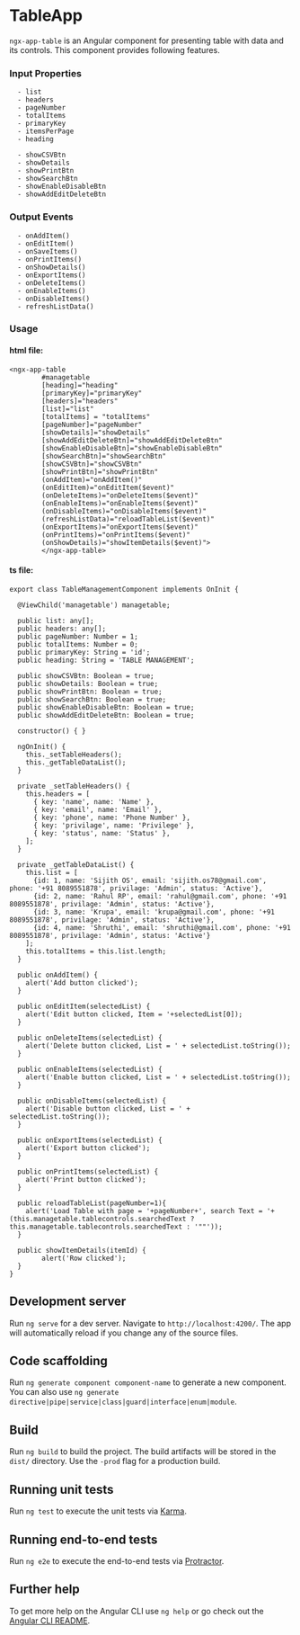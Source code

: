 # TableApp

`ngx-app-table` is an Angular component for presenting table with data and its controls. This component provides following features.

### Input Properties
```
  - list
  - headers  
  - pageNumber
  - totalItems
  - primaryKey
  - itemsPerPage
  - heading
  
  - showCSVBtn
  - showDetails
  - showPrintBtn
  - showSearchBtn
  - showEnableDisableBtn
  - showAddEditDeleteBtn
```
### Output Events
```
  - onAddItem()
  - onEditItem()
  - onSaveItems()
  - onPrintItems()
  - onShowDetails()
  - onExportItems()
  - onDeleteItems()
  - onEnableItems()
  - onDisableItems()
  - refreshListData()
```
### Usage

#### html file:
```
<ngx-app-table 
  		#managetable
  		[heading]="heading" 
  		[primaryKey]="primaryKey" 
  		[headers]="headers" 
  		[list]="list" 
  		[totalItems] = "totalItems"
  		[pageNumber]="pageNumber"
  		[showDetails]="showDetails" 
  		[showAddEditDeleteBtn]="showAddEditDeleteBtn" 
  		[showEnableDisableBtn]="showEnableDisableBtn" 
  		[showSearchBtn]="showSearchBtn" 
  		[showCSVBtn]="showCSVBtn" 
  		[showPrintBtn]="showPrintBtn" 
  		(onAddItem)="onAddItem()"
  		(onEditItem)="onEditItem($event)"
  		(onDeleteItems)="onDeleteItems($event)"
  		(onEnableItems)="onEnableItems($event)"
  		(onDisableItems)="onDisableItems($event)"
  		(refreshListData)="reloadTableList($event)"
  		(onExportItems)="onExportItems($event)"
  		(onPrintItems)="onPrintItems($event)"
  		(onShowDetails)="showItemDetails($event)">
  		</ngx-app-table>
```
#### ts file:
```
export class TableManagementComponent implements OnInit {

  @ViewChild('managetable') managetable;

  public list: any[];
  public headers: any[];
  public pageNumber: Number = 1;
  public totalItems: Number = 0;
  public primaryKey: String = 'id';
  public heading: String = 'TABLE MANAGEMENT';

  public showCSVBtn: Boolean = true;
  public showDetails: Boolean = true;
  public showPrintBtn: Boolean = true;
  public showSearchBtn: Boolean = true;
  public showEnableDisableBtn: Boolean = true;
  public showAddEditDeleteBtn: Boolean = true;

  constructor() { }

  ngOnInit() {
    this._setTableHeaders();
    this._getTableDataList();
  }

  private _setTableHeaders() {
    this.headers = [
      { key: 'name', name: 'Name' },
      { key: 'email', name: 'Email' },
      { key: 'phone', name: 'Phone Number' },
      { key: 'privilage', name: 'Privilege' },
      { key: 'status', name: 'Status' },
    ];
  }

  private _getTableDataList() {
  	this.list = [
  	  {id: 1, name: 'Sijith OS', email: 'sijith.os78@gmail.com', phone: '+91 8089551878', privilage: 'Admin', status: 'Active'},
      {id: 2, name: 'Rahul RP', email: 'rahul@gmail.com', phone: '+91 8089551878', privilage: 'Admin', status: 'Active'},
      {id: 3, name: 'Krupa', email: 'krupa@gmail.com', phone: '+91 8089551878', privilage: 'Admin', status: 'Active'},
      {id: 4, name: 'Shruthi', email: 'shruthi@gmail.com', phone: '+91 8089551878', privilage: 'Admin', status: 'Active'}
  	];
    this.totalItems = this.list.length;
  }

  public onAddItem() {
    alert('Add button clicked');
  }

  public onEditItem(selectedList) {
    alert('Edit button clicked, Item = '+selectedList[0]);
  }

  public onDeleteItems(selectedList) {
    alert('Delete button clicked, List = ' + selectedList.toString());
  }

  public onEnableItems(selectedList) {
    alert('Enable button clicked, List = ' + selectedList.toString());
  }

  public onDisableItems(selectedList) {
    alert('Disable button clicked, List = ' + selectedList.toString());
  }

  public onExportItems(selectedList) {
    alert('Export button clicked');
  }

  public onPrintItems(selectedList) {
    alert('Print button clicked');
  }

  public reloadTableList(pageNumber=1){
  	alert('Load Table with page = '+pageNumber+', search Text = '+ (this.managetable.tablecontrols.searchedText ? this.managetable.tablecontrols.searchedText : '""'));
  }

  public showItemDetails(itemId) {
  		alert('Row clicked');
  }
}
```
## Development server

Run `ng serve` for a dev server. Navigate to `http://localhost:4200/`. The app will automatically reload if you change any of the source files.

## Code scaffolding

Run `ng generate component component-name` to generate a new component. You can also use `ng generate directive|pipe|service|class|guard|interface|enum|module`.

## Build

Run `ng build` to build the project. The build artifacts will be stored in the `dist/` directory. Use the `-prod` flag for a production build.

## Running unit tests

Run `ng test` to execute the unit tests via [Karma](https://karma-runner.github.io).

## Running end-to-end tests

Run `ng e2e` to execute the end-to-end tests via [Protractor](http://www.protractortest.org/).

## Further help

To get more help on the Angular CLI use `ng help` or go check out the [Angular CLI README](https://github.com/angular/angular-cli/blob/master/README.md).
